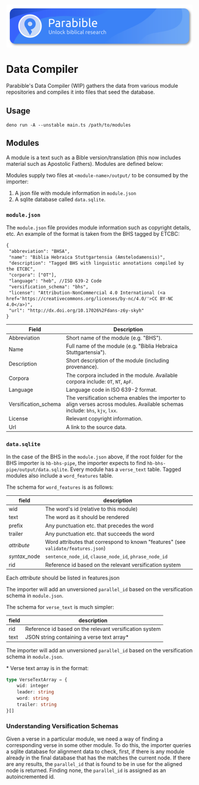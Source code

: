 ![Parabible header image](./header.png)

# Data Compiler

Parabible's Data Compiler (WIP) gathers the data from various module repositories and compiles it into files that seed the database.

## Usage

```
deno run -A --unstable main.ts /path/to/modules
```

## Modules

A module is a text such as a Bible version/translation (this now includes material such as Apostolic Fathers). Modules are defined below:

Modules supply two files at `<module-name>/output/` to be consumed by the importer:

1. A json file with module information in `module.json`
1. A sqlite database called `data.sqlite`.

### `module.json`

The `module.json` file provides module information such as copyright details, etc. An example of the format is taken from the BHS tagged by ETCBC:

```
{
 "abbreviation": "BHSA",
 "name": "Biblia Hebraica Stuttgartensia (Amstelodamensis)",
 "description": "Tagged BHS with linguistic annotations compiled by the ETCBC",
 "corpora": ["OT"],
 "language": "heb", //ISO 639-2 Code
 "versification_schema": "bhs",
 "license": "Attribution-NonCommercial 4.0 International (<a href='https://creativecommons.org/licenses/by-nc/4.0/'>CC BY-NC 4.0</a>)",
 "url": "http://dx.doi.org/10.17026%2Fdans-z6y-skyh"
}
```

Field | Description
--- | ---
Abbreviation | Short name of the module (e.g. "BHS").
Name | Full name of the module (e.g. "Biblia Hebraica Stuttgartensia").
Description | Short description of the module (including provenance).
Corpora | The corpora included in the module. Available corpora include: `OT`, `NT`, `ApF`.
Language | Language code in ISO 639-2 format.
Versification_schema | The versification schema enables the importer to align verses across modules. Available schemas include: `bhs`, `kjv`, `lxx`.
License | Relevant copyright information.
Url | A link to the source data.

### `data.sqlite`

In the case of the BHS in the `module.json` above, if the root folder for the BHS importer is `hb-bhs-pipe`, the importer expects to find `hb-bhs-pipe/output/data.sqlite`. Every module has a `verse_text` table. Tagged modules also include a `word_features` table.

The schema for `word_features` is as follows:

| field | description |
|---|---|
| wid | The word's id (relative to this module) |
| text | The word as it should be rendered |
| prefix | Any punctuation etc. that precedes the word |
| trailer | Any punctuation etc. that succeeds the word |
| *attribute* | Word attributes that correspond to known "features" (see `validate/features.json`) |
| *syntax*_node | `sentence_node_id`, `clause_node_id`, `phrase_node_id`  |
| rid | Reference id based on the relevant versification system |

Each *attribute* should be listed in features.json

The importer will add an unversioned `parallel_id` based on the versification schema in `module.json`.

The schema for `verse_text` is much simpler:

| field | description |
|---|---|
| rid | Reference id based on the relevant versification system |
| text | JSON string containing a verse text array* |

The importer will add an unversioned `parallel_id` based on the versification schema in `module.json`.

\* Verse text array is in the format:

```ts
type VerseTextArray = {
    wid: integer
    leader: string
    word: string
    trailer: string
}[]
```


### Understanding Versification Schemas

Given a verse in a particular module, we need a way of finding a corresponding verse in some other module. To do this, the importer queries a sqlite database for alignment data to check, first, if there is any module already in the final database that has the matches the current node. If there are any results, the `parallel_id` that is found to be in use for the aligned node is returned. Finding none, the `parallel_id` is assigned as an autoincremented id.
